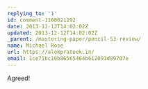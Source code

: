 ```yaml
---
replying_to: '1'
id: comment-1160021192
date: 2013-12-12T14:02:02Z
updated: 2013-12-12T14:02:02Z
_parent: /mastering-paper/pencil-53-review/
name: Michael Rose
url: https://alokprateek.in/
email: 1ce71bc10b86565464b612093d89707e
---
```


Agreed!
